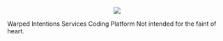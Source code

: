 <p align="center"><img src="https://laravel.com/assets/img/components/logo-laravel.svg"></p>

<p align="left">
Warped Intentions Services Coding Platform
Not intended for the faint of heart.
</p>
